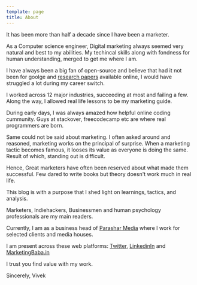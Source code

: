 ```yaml
---
template: page
title: About
---
```


It has been more than half a decade since I have been a marketer. 

As a Computer science engineer, Digital marketing always seemed very natural and best to my abilities. My techincal skills along with fondness for human understanding, merged to get me where I am. 

I have always been a big fan of open-source and believe that had it not been for goolge and [research papers](https://sci-hub.se/) available online, I would have struggled a lot during my career switch.

I worked across 12 major industries, succeeding at most and failing a few. Along the way, I allowed real life lessons to be my marketing guide.

During early days, I was always amazed how helpful online coding cummunity. Guys at stackover, freecodecamp etc are where real programmers are born. 

Same could not be said about marketing. I often asked around and reasoned, marketing works on the principal of surprise. When a marketing tactic becomes famous, it looses its value as everyone is doing the same. Result of which, standing out is difficult.

Hence, Great marketers have often been reserved about what made them successful. Few dared to write books but theory doesn't work much in real life.

This blog is with a purpose that I shed light on learnings, tactics, and analysis. 

Marketers, Indiehackers, Businessmen and human psychology professionals are my main readers. 

Currently, I am as a business head  of [Parashar Media](http://parasharmedia.com) where I work for selected clients and media houses.

I am present across these web platforms: [Twitter](https://twitter.com/mktngbaba), [LinkedinIn](https://www.linkedin.com/in/vavesparashar/) and [MarketingBaba.in](https://marketingbaba.in/)

I trust you find value with my work.

Sincerely,
Vivek